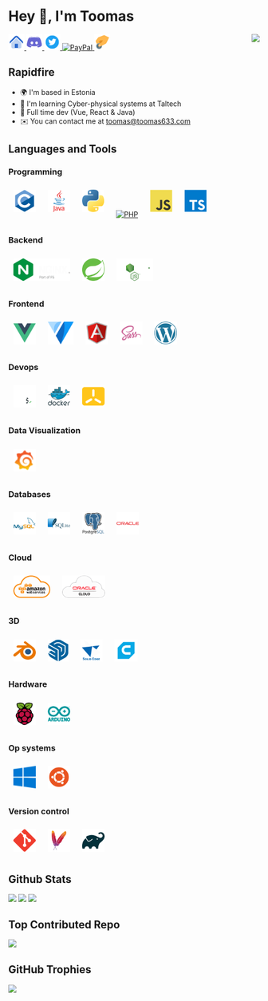 # Hey 👋, I'm Toomas

<div align="right">
<img src="https://komarev.com/ghpvc/?username=Toomas633&&style=flat&abbreviated=true&color=f44336" align="right" />
</div> 
<a href="https://toomas633.com" target="_blank" rel="noreferrer">
<img src="icons/home.svg" alt="Home page" width="32" height="32" />
</a>
<a href="https://discord.com/users/8140" target="_blank" rel="noreferrer">
<img src="icons/discord.svg" alt=Discord width="32" height="32" />
</a>
<a href="https://twitter.com/Toomas633" target="_blank">
<img src="icons/twitter.svg" alt=Twitter width="32" height="32" />
</a>
<a href="https://paypal.me/ToomasK" target="_blank">
<image src="icons/paypal.svg" alt=PayPal width="32" height="32" />
</a>
<a href="https://toomas633.com/donate/" target="_blank" rel="noreferrer">
<img src="icons/donate.svg" alt=Donate width="32" height="32" />
</a>

## Rapidfire

- 🌍 I'm based in Estonia
- 🧠 I'm learning Cyber-physical systems at Taltech
- 💼 Full time dev (Vue, React & Java)
- ✉️ You can contact me at [toomas@toomas633.com](mailto:toomas@toomas633.com)

## Languages and Tools

### Programming

<div align="left">
<a href="https://www.cprogramming.com/" target="_blank"><img style="margin: 0.625rem" src="icons/c.svg" alt="C" height="45" /></a>
<a href="https://www.java.com/" target="_blank"><img style="margin: 0.625rem" src="icons/java.svg" alt="Java" height="45"/></a>
<a href="https://www.python.org/" target="_blank"><img style="margin: 0.625rem" src="icons/python.svg" alt="Python" height="45" /></a>
<a href="https://www.php.net/" target="_blank"><img style="margin: 0.625rem" src="https://profilinator.rishav.dev/skills-assets/php-original.svg" alt="PHP" height="45"/></a>
<a href="https://www.javascript.com/" target="_blank"><img style="margin: 0.625rem" src="icons/javascript.svg" alt="JavaScript" height="45" /></a>
<a href="https://www.typescriptlang.org/" target="_blank"><img style="margin: 0.625rem" src="icons/typescript.svg" alt="TypeScript" height="45" /></a>
</div>

### Backend

<div align="left">
<a href="https://www.nginx.com/" target="_blank"><img style="margin: 0.625rem" src="icons/nginx-dark.svg" alt="Nginx" height="45" /></a>
<a href="https://spring.io/" target="_blank"><img style="margin: 0.625rem" src="icons/spring.svg" alt="Spring" height="45"/></a>
<a href="https://nodejs.org/" target="_blank"><img style="margin: 0.625rem" src="icons/nodejs-dark.svg" alt="Node.js" height="45" /></a>  
</div>

### Frontend

<div align="left">
<a href="https://vuejs.org/" target="_blank"><img style="margin: 0.625rem" src="icons/vue.svg" alt="Vue" height="45" /></a>
<a href="https://vuetifyjs.com/" target="_blank"> <img style="margin: 0.625rem" src="icons/vuetify.svg" alt="Vuetify" height="45"/></a>
<a href="https://angular.io/" target="_blank"><img style="margin: 0.625rem" src="icons/angular.svg" alt="Angular" height="45" /></a>
<a href="https://sass-lang.com/" target="_blank"><img style="margin: 0.625rem" src="icons/sass.svg" alt="Sass" height="45" /></a>
<a href="https://wordpress.com/" target="_blank"><img style="margin: 0.625rem" src="icons/wordpress.svg" alt="Wordpress" height="45"/></a>
</div>

### Devops

<div align="left">
<a href="https://www.gnu.org/software/bash/" target="_blank"><img style="margin: 0.625rem" src="icons/bash-dark.svg" alt="Bash" height="45" /></a>
<a href="https://www.docker.com/" target="_blank"><img style="margin: 0.625rem" src="icons/docker.svg" alt="Docker" height="45" /></a>
<a href="https://k3s.io/" target="_blank"><img style="margin: 0.625rem" src="icons/k3s.svg" alt="k3s" height="45" /></a>
</div>

### Data Visualization

<div align="left">
<a href="https://grafana.com/" target="_blank"><img style="margin: 0.625rem" src="icons/grafana.svg" alt="Grafana" height="45" /></a>
</div>

### Databases

<div align="left">
<a href="https://www.mysql.com/" target="_blank"><img style="margin: 0.625rem" src="icons/mysql.svg" alt="MySQL" height="45" /></a>
<a href="https://sqlite.org/index.html" target="_blank"><img style="margin: 0.625rem" src="icons/sqlite.svg" alt="SQLite3" height="45" /></a>
<a href="https://www.postgresql.org/" target="_blank"><img style="margin: 0.625rem" src="icons/postgresql.svg" alt="PostgreSQL" height="45" /></a>
<a href="https://www.oracle.com/database/" target="_blank"><img style="margin: 0.625rem" src="icons/oracle.svg" alt="Oracle" height="45" /></a>
</div>

### Cloud

<div align="left">
<a href="https://aws.amazon.com/" target="_blank"><img style="margin: 0.625rem" src="icons/aws.svg" alt="AWS" height="45" /></a>
<a href="https://www.oracle.com/cloud/" target="_blank"><img style="margin: 0.625rem" src="icons/oracle-cloud.svg" alt="Oracle" height="45" /></a>
</div>

### 3D

<div align="left">
<a href="https://www.blender.org/" target="_blank"><img style="margin: 0.625rem" src="icons/blender.svg" alt="Blender" height="45" /></a>
<a href="https://www.sketchup.com/" target="_blank"><img style="margin: 0.625rem" src="icons/sketchup.svg" alt="SketchUp" height="45"/></a>
<a href="https://solidedge.siemens.com/en/" target="_blank"><img style="margin: 0.625rem" src="icons/solid-edge.svg" alt="Solid Edge" height="45"/></a>
<a href="https://ultimaker.com/software/ultimaker-cura" target="_blank"><img style="margin: 0.625rem" src="icons/cura.svg" alt="Cura" height="45"/></a>
</div>

### Hardware

<div align="left">
<a href="https://www.raspberrypi.org/" target="_blank"><img style="margin: 0.625rem" src="icons/raspberry-pi.svg" alt="Raspberry Pi" height="45" /></a>
<a href="https://www.arduino.cc/" target="_blank"><img style="margin: 0.625rem" src="icons/arduino.svg" alt="Arduino" height="45" /></a>
</div>

### Op systems

<div align="left">
<a href="https://www.microsoft.com/en-us/windows" target="_blank"><img style="margin: 0.625rem" src="icons/windows.svg" alt="Windows" height="45" /></a>
<a href="https://ubuntu.com/" target="_blank"><img style="margin: 0.625rem" src="icons/ubuntu.svg" alt="Ubuntu" height="45" /></a>
</div>

### Version control

<div align="left">
<a href="https://git-scm.com/" target="_blank"><img style="margin: 0.625rem" src="icons/git.svg" alt="Git" height="45" /></a>
<a href="https://maven.apache.org/" target="_blank"><img style="margin: 0.625rem" src="icons/maven.svg" alt="Maven" height="45" /></a>
<a href="https://gradle.org/" target="_blank"><img style="margin: 0.625rem" src="icons/gradle.svg" alt="Gradle" height="45" /></a>
</div>

## Github Stats

<p float="left">
  <img src="https://github-readme-stats-two-topaz-39.vercel.app/api?username=Toomas633&theme=dark&hide_border=true&include_all_commits=true&count_private=false" style="height:10.938rem" />
  <img src="https://github-readme-streak-stats.herokuapp.com/?user=Toomas633&theme=dark&hide_border=true" style="height:10.938rem" />
  <img src="https://github-readme-stats-two-topaz-39.vercel.app/api/top-langs/?username=Toomas633&theme=dark&hide_border=true&layout=compact&langs_count=10" style="height:10.938rem" />
</p>

## Top Contributed Repo

<p float="left">
  <img src="https://github-contributor-stats.vercel.app/api?username=Toomas633&limit=5&theme=dark&hide_border=true&combine_all_yearly_contributions=true" style="height:10.938rem" />
</p>

## GitHub Trophies

<p float="left">
  <img src="https://github-profile-trophy.vercel.app/?username=Toomas633&theme=darkhub&no-frame=true&no-bg=false&margin-w=10&margin-h=10&column=-1" />
</p>
